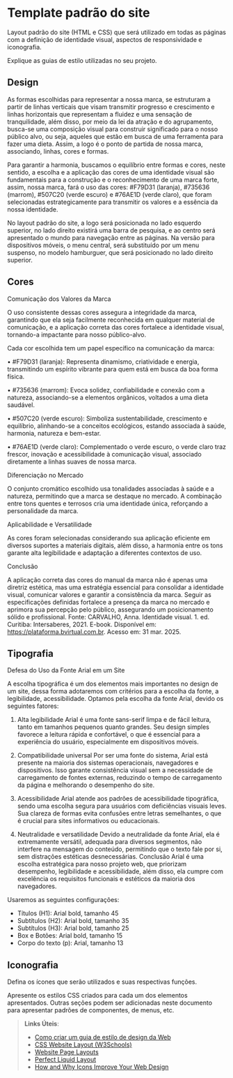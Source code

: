 # Template padrão do site

Layout padrão do site (HTML e CSS) que será utilizado em todas as páginas com a definição de identidade visual, aspectos de responsividade e iconografia.

Explique as guias de estilo utilizadas no seu projeto.

## Design

As formas escolhidas para representar a nossa marca, se estruturam a partir de linhas verticais que visam transmitir progresso e crescimento e linhas horizontais que representam a fluidez e uma sensação de tranquilidade, além disso, por meio da lei da atração e do agrupamento, busca-se uma composição visual para construir significado para o nosso público alvo, ou seja, aqueles que estão em busca de uma ferramenta para fazer uma dieta. Assim, a logo é o ponto de partida de nossa marca, associando, linhas, cores e formas.

Para garantir a harmonia, buscamos o equilíbrio entre formas e cores, neste sentido, a escolha e a aplicação das cores de uma identidade visual são fundamentais para a construção e o reconhecimento de uma marca forte, assim, nossa marca, fará o uso das cores: #F79D31 (laranja), #735636 (marrom), #507C20 (verde escuro) e #76AE1D (verde claro), que foram selecionadas estrategicamente para transmitir os valores e a essência da nossa identidade.

No layout padrão do site, a logo será posicionada no lado esquerdo superior, no lado direito existirá uma barra de pesquisa, e ao centro será apresentado o mundo para navegação entre as páginas. Na versão para dispositivos móveis, o menu central, será substituído por um menu suspenso, no modelo hamburguer, que será posicionado no lado direito superior.


## Cores

Comunicação dos Valores da Marca

O uso consistente dessas cores assegura a integridade da marca, garantindo que ela seja facilmente reconhecida em qualquer material de comunicação, e a aplicação correta das cores fortalece a identidade visual, tornando-a impactante para nosso público-alvo.

Cada cor escolhida tem um papel específico na comunicação da marca:

•	#F79D31 (laranja): Representa dinamismo, criatividade e energia, transmitindo um espírito vibrante para quem está em busca da boa forma física.

•	#735636 (marrom): Evoca solidez, confiabilidade e conexão com a natureza, associando-se a elementos orgânicos, voltados a uma dieta saudável.

•	#507C20 (verde escuro): Simboliza sustentabilidade, crescimento e equilíbrio, alinhando-se a conceitos ecológicos, estando associada à saúde, harmonia, natureza e bem-estar.

•	#76AE1D (verde claro): Complementado o verde escuro, o verde claro traz frescor, inovação e acessibilidade à comunicação visual, associado diretamente a linhas suaves de nossa marca.

Diferenciação no Mercado

O conjunto cromático escolhido usa tonalidades associadas à saúde e a natureza, permitindo que a marca se destaque no mercado. A combinação entre tons quentes e terrosos cria uma identidade única, reforçando a personalidade da marca.

Aplicabilidade e Versatilidade

As cores foram selecionadas considerando sua aplicação eficiente em diversos suportes a materiais digitais, além disso, a harmonia entre os tons garante alta legibilidade e adaptação a diferentes contextos de uso.

Conclusão

A aplicação correta das cores do manual da marca não é apenas uma diretriz estética, mas uma estratégia essencial para consolidar a identidade visual, comunicar valores e garantir a consistência da marca. Seguir as especificações definidas fortalece a presença da marca no mercado e aprimora sua percepção pelo público, assegurando um posicionamento sólido e profissional.
Fonte: CARVALHO, Anna. Identidade visual. 1. ed. Curitiba: Intersaberes, 2021. E-book. Disponível em: https://plataforma.bvirtual.com.br. Acesso em: 31 mar. 2025.


## Tipografia

Defesa do Uso da Fonte Arial em um Site

A escolha tipográfica é um dos elementos mais importantes no design de um site, dessa forma adotaremos com critérios para a escolha da fonte, a legibilidade, acessibilidade. Optamos pela escolha da fonte Arial, devido os seguintes fatores:

1. Alta legibilidade
Arial é uma fonte sans-serif limpa e de fácil leitura, tanto em tamanhos pequenos quanto grandes. Seu design simples favorece a leitura rápida e confortável, o que é essencial para a experiência do usuário, especialmente em dispositivos móveis.

3. Compatibilidade universal
Por ser uma fonte do sistema, Arial está presente na maioria dos sistemas operacionais, navegadores e dispositivos. Isso garante consistência visual sem a necessidade de carregamento de fontes externas, reduzindo o tempo de carregamento da página e melhorando o desempenho do site.

4. Acessibilidade
Arial atende aos padrões de acessibilidade tipográfica, sendo uma escolha segura para usuários com deficiências visuais leves. Sua clareza de formas evita confusões entre letras semelhantes, o que é crucial para sites informativos ou educacionais.

5. Neutralidade e versatilidade
Devido a neutralidade da fonte Arial, ela é extremamente versátil, adequada para diversos segmentos, não interfere na mensagem do conteúdo, permitindo que o texto fale por si, sem distrações estéticas desnecessárias.
Conclusão
Arial é uma escolha estratégica para nosso projeto web, que priorizam desempenho, legibilidade e acessibilidade, além disso, ela cumpre com excelência os requisitos funcionais e estéticos da maioria dos navegadores.

Usaremos as seguintes configurações:

-	Títulos (H1): Arial bold, tamanho 45
-	Subtítulos (H2): Arial bold, tamanho 35
-	Subtítulos (H3): Arial bold, tamanho 25
-	Box e Botões: Arial bold, tamanho 15
-	Corpo do texto (p): Arial, tamanho 13


## Iconografia

Defina os ícones que serão utilizados e suas respectivas funções.

Apresente os estilos CSS criados para cada um dos elementos apresentados.
Outras seções podem ser adicionadas neste documento para apresentar padrões de componentes, de menus, etc.


> **Links Úteis**:
>
> -  [Como criar um guia de estilo de design da Web](https://edrodrigues.com.br/blog/como-criar-um-guia-de-estilo-de-design-da-web/#)
> - [CSS Website Layout (W3Schools)](https://www.w3schools.com/css/css_website_layout.asp)
> - [Website Page Layouts](http://www.cellbiol.com/bioinformatics_web_development/chapter-3-your-first-web-page-learning-html-and-css/website-page-layouts/)
> - [Perfect Liquid Layout](https://matthewjamestaylor.com/perfect-liquid-layouts)
> - [How and Why Icons Improve Your Web Design](https://usabilla.com/blog/how-and-why-icons-improve-you-web-design/)
